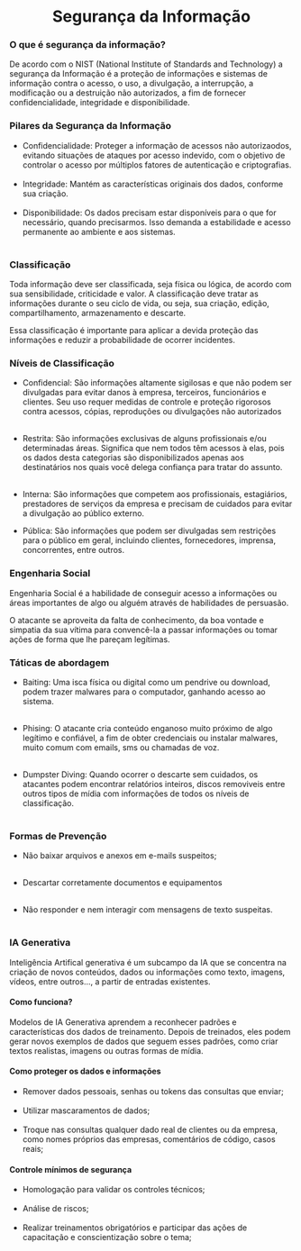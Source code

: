 # <center>Segurança da Informação</center> 

### O que é segurança da informação?

De acordo com o NIST (National Institute of Standards and Technology) a segurança da Informação é a proteção de informações e sistemas de informação contra o acesso, o uso, a divulgação, a interrupção, a modificação ou a destruição não autorizados, a fim de fornecer confidencialidade, integridade e disponibilidade.


### Pilares da Segurança da Informação 

* Confidencialidade: Proteger a informação de acessos não autorizaodos, evitando situações de ataques por acesso indevido, com o objetivo de controlar o acesso por múltiplos fatores de autenticação e criptografias.<br><br>
* Integridade: Mantém as características originais dos dados, conforme sua criação. <br><br>
* Disponibilidade: Os dados precisam estar disponíveis para o que for necessário, quando precisarmos. Isso demanda a estabilidade e acesso permanente ao ambiente e aos sistemas. <br><br>


### Classificação

Toda informação deve ser classificada, seja física ou lógica, de acordo com sua sensibilidade, criticidade e valor. A classificação deve tratar as informações durante o seu ciclo de vida, ou seja, sua criação, edição, compartilhamento, armazenamento e descarte.

Essa classificação é importante para aplicar a devida proteção das informações e reduzir a probabilidade de ocorrer incidentes.

### Níveis de Classificação

* Confidencial: São informações altamente sigilosas e que não podem ser divulgadas para evitar danos à empresa, terceiros, funcionários e clientes. Seu uso requer medidas de controle e proteção rigorosos contra acessos, cópias, reproduções ou divulgações não autorizados<br><br>

* Restrita: São informações exclusivas de alguns profissionais e/ou determinadas áreas. Significa que nem todos têm acessos à elas, pois os dados desta categorias são disponibilizados apenas aos destinatários nos quais você delega confiança para tratar do assunto. <br><br>

* Interna: São informações que competem aos profissionais, estagiários, prestadores de serviços da empresa e precisam de cuidados para evitar a divulgação ao público externo.

* Pública: São informações que podem ser divulgadas sem restrições para o público em geral, incluindo clientes, fornecedores, imprensa, concorrentes, entre outros. 




### Engenharia Social

Engenharia Social é a habilidade de conseguir acesso a informações ou áreas importantes de algo ou alguém através de habilidades de persuasão. 

O atacante se aproveita da falta de conhecimento, da boa vontade e simpatia da sua vítima para convencê-la a passar informações ou tomar ações de forma que lhe pareçam legítimas.

### Táticas de abordagem

* Baiting: Uma isca física ou digital como um pendrive ou download, podem trazer malwares para o computador, ganhando acesso ao sistema.<br><br>

* Phising: O atacante cria conteúdo enganoso muito próximo de algo legítimo e confiável, a fim de obter credenciais ou instalar malwares, muito comum com emails, sms ou chamadas de voz. <br><br>

* Dumpster Diving: Quando ocorrer o descarte sem cuidados, os atacantes podem encontrar relatórios inteiros, discos removiveis entre outros tipos de mídia com informações de todos os níveis de classificação. <br> <br> 


### Formas de Prevenção

* Não baixar arquivos e anexos em e-mails suspeitos;<br><br>

* Descartar corretamente documentos e equipamentos<br><br>

* Não responder e nem interagir com mensagens de texto suspeitas. <br> <br> 




### IA Generativa

Inteligência Artifical generativa é um subcampo da IA que se concentra na criação de novos conteúdos, dados ou informações como texto, imagens, vídeos, entre outros..., a partir de entradas existentes.


#### Como funciona?

Modelos de IA Generativa aprendem a reconhecer padrões e características dos dados de treinamento. Depois de treinados, eles podem gerar novos exemplos de dados que seguem esses padrões, como criar textos realistas, imagens ou outras formas de mídia.

#### Como proteger os dados e informações

* Remover dados pessoais, senhas ou tokens das consultas que enviar; <br> <br>
* Utilizar mascaramentos de dados; <br> <br>
* Troque nas consultas qualquer dado real de clientes ou da empresa, como nomes próprios das empresas, comentários de código, casos reais;




#### Controle mínimos de segurança

* Homologação para validar os controles técnicos; <br> <br>
* Análise de riscos; <br> <br>
* Realizar treinamentos obrigatórios e participar das ações de capacitação e conscientização sobre o tema;


